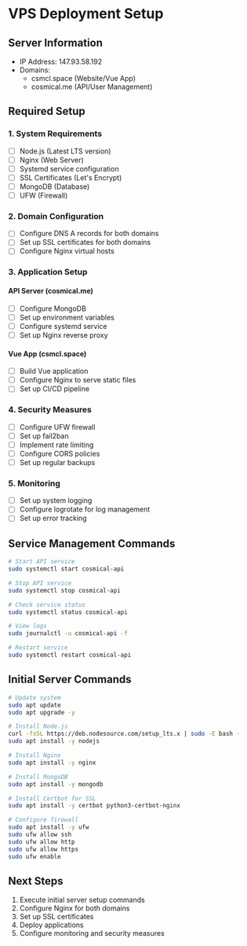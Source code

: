 # VPS Deployment Setup

## Server Information
- IP Address: 147.93.58.192
- Domains:
  - csmcl.space (Website/Vue App)
  - cosmical.me (API/User Management)

## Required Setup

### 1. System Requirements
- [ ] Node.js (Latest LTS version)
- [ ] Nginx (Web Server)
- [ ] Systemd service configuration
- [ ] SSL Certificates (Let's Encrypt)
- [ ] MongoDB (Database)
- [ ] UFW (Firewall)

### 2. Domain Configuration
- [ ] Configure DNS A records for both domains
- [ ] Set up SSL certificates for both domains
- [ ] Configure Nginx virtual hosts

### 3. Application Setup
#### API Server (cosmical.me)
- [ ] Configure MongoDB
- [ ] Set up environment variables
- [ ] Configure systemd service
- [ ] Set up Nginx reverse proxy

#### Vue App (csmcl.space)
- [ ] Build Vue application
- [ ] Configure Nginx to serve static files
- [ ] Set up CI/CD pipeline

### 4. Security Measures
- [ ] Configure UFW firewall
- [ ] Set up fail2ban
- [ ] Implement rate limiting
- [ ] Configure CORS policies
- [ ] Set up regular backups

### 5. Monitoring
- [ ] Set up system logging
- [ ] Configure logrotate for log management
- [ ] Set up error tracking

## Service Management Commands

```bash
# Start API service
sudo systemctl start cosmical-api

# Stop API service
sudo systemctl stop cosmical-api

# Check service status
sudo systemctl status cosmical-api

# View logs
sudo journalctl -u cosmical-api -f

# Restart service
sudo systemctl restart cosmical-api
```

## Initial Server Commands

```bash
# Update system
sudo apt update
sudo apt upgrade -y

# Install Node.js
curl -fsSL https://deb.nodesource.com/setup_lts.x | sudo -E bash -
sudo apt install -y nodejs

# Install Nginx
sudo apt install -y nginx

# Install MongoDB
sudo apt install -y mongodb

# Install Certbot for SSL
sudo apt install -y certbot python3-certbot-nginx

# Configure firewall
sudo apt install -y ufw
sudo ufw allow ssh
sudo ufw allow http
sudo ufw allow https
sudo ufw enable
```

## Next Steps
1. Execute initial server setup commands
2. Configure Nginx for both domains
3. Set up SSL certificates
4. Deploy applications
5. Configure monitoring and security measures
